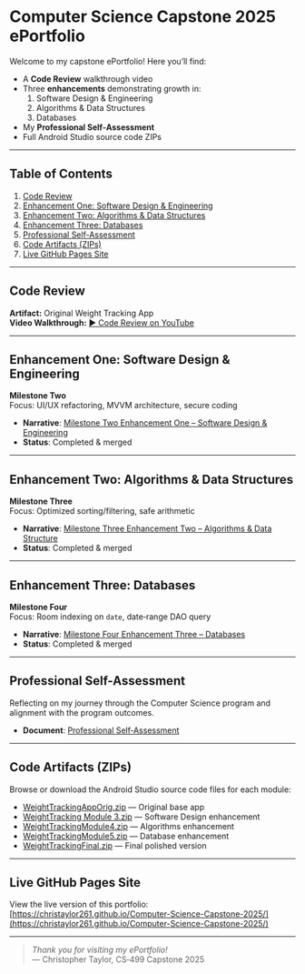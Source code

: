 # Computer Science Capstone 2025 ePortfolio

Welcome to my capstone ePortfolio! Here you’ll find:

- A **Code Review** walkthrough video  
- Three **enhancements** demonstrating growth in:
  1. Software Design & Engineering  
  2. Algorithms & Data Structures  
  3. Databases  
- My **Professional Self‑Assessment**
- Full Android Studio source code ZIPs

---

## Table of Contents

1. [Code Review](#code-review)  
2. [Enhancement One: Software Design & Engineering](#enhancement-one-software-design--engineering)  
3. [Enhancement Two: Algorithms & Data Structures](#enhancement-two-algorithms--data-structures)  
4. [Enhancement Three: Databases](#enhancement-three-databases)  
5. [Professional Self-Assessment](#professional-self-assessment)  
6. [Code Artifacts (ZIPs)](#code-artifacts-zips)  
7. [Live GitHub Pages Site](#live-github-pages-site)

---

## Code Review

**Artifact:** Original Weight Tracking App  
**Video Walkthrough:** [▶️ Code Review on YouTube](https://youtu.be/your-video-id)

---

## Enhancement One: Software Design & Engineering

**Milestone Two**  
Focus: UI/UX refactoring, MVVM architecture, secure coding

- **Narrative**: [Milestone Two Enhancement One – Software Design & Engineering](Milestone2_Enhancement1_Software_Design_and_Engineering.md)  
- **Status**: Completed & merged  

---

## Enhancement Two: Algorithms & Data Structures

**Milestone Three**  
Focus: Optimized sorting/filtering, safe arithmetic

- **Narrative**: [Milestone Three Enhancement Two – Algorithms & Data Structure](Milestone3_Enhancement2_Algorithms_and_Data_Structure.md)  
- **Status**: Completed & merged  

---

## Enhancement Three: Databases

**Milestone Four**  
Focus: Room indexing on `date`, date‑range DAO query

- **Narrative**: [Milestone Four Enhancement Three – Databases](Milestone4_Enhancement3_Databases.md)  
- **Status**: Completed & merged  

---

## Professional Self-Assessment

Reflecting on my journey through the Computer Science program and alignment with the program outcomes.

- **Document**: [Professional Self‑Assessment](Professional_Self_Assessment.md)  

---

## Code Artifacts (ZIPs)

Browse or download the Android Studio source code files for each module:

-  [WeightTrackingAppOrig.zip](WeightTrackingAppOrig.zip) — Original base app  
-  [WeightTracking Module 3.zip](WeightTracking%20Module%203.zip) — Software Design enhancement  
-  [WeightTrackingModule4.zip](WeightTrackingModule4.zip) — Algorithms enhancement  
-  [WeightTrackingModule5.zip](WeightTrackingModule5.zip) — Database enhancement  
-  [WeightTrackingFinal.zip](WeightTrackingFinal.zip) — Final polished version

---

## Live GitHub Pages Site

 View the live version of this portfolio:  
 [https://christaylor261.github.io/Computer-Science-Capstone-2025/](https://christaylor261.github.io/Computer-Science-Capstone-2025/)

---

> _Thank you for visiting my ePortfolio!_  
> — Christopher Taylor, CS‑499 Capstone 2025
